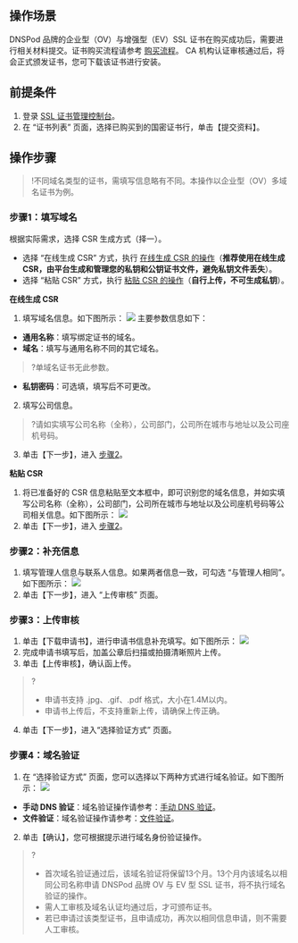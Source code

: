 ## 操作场景
DNSPod 品牌的企业型（OV）与增强型（EV）SSL 证书在购买成功后，需要进行相关材料提交。证书购买流程请参考 [购买流程](https://cloud.tencent.com/document/product/400/47285)。
CA 机构认证审核通过后，将会正式颁发证书，您可下载该证书进行安装。

## 前提条件
1. 登录 [SSL 证书管理控制台](https://console.cloud.tencent.com/ssl)。
2. 在 “证书列表” 页面，选择已购买到的国密证书行，单击【提交资料】。

## 操作步骤
>!不同域名类型的证书，需填写信息略有不同。本操作以企业型（OV）多域名证书为例。
>
### 步骤1：填写域名
根据实际需求，选择 CSR 生成方式（择一）。
- 选择 “在线生成 CSR” 方式，执行 [在线生成 CSR 的操作](#csr1)（**推荐使用在线生成 CSR，由平台生成和管理您的私钥和公钥证书文件，避免私钥文件丢失**）。
- 选择 “粘贴 CSR” 方式，执行 [粘贴 CSR 的操作](#csr2)（**自行上传，不可生成私钥**）。

**在线生成 CSR**<span id="csr1"></span>
1. 填写域名信息。如下图所示：
![](https://main.qcloudimg.com/raw/34439fafeecc5a6516ef7030dfd0af61.png)
主要参数信息如下：
 - **通用名称**：填写绑定证书的域名。
 - **域名**：填写与通用名称不同的其它域名。
>?单域名证书无此参数。
 - **私钥密码**：可选填，填写后不可更改。
2. 填写公司信息。
>?请如实填写公司名称（全称），公司部门，公司所在城市与地址以及公司座机号码。
>
3. 单击【下一步】，进入 [步骤2](#message)。

**粘贴 CSR**<span id="csr2"></span>
1. 将已准备好的 CSR 信息粘贴至文本框中，即可识别您的域名信息，并如实填写公司名称（全称），公司部门，公司所在城市与地址以及公司座机号码等公司相关信息。如下图所示：
![](https://main.qcloudimg.com/raw/36a78d133a9d3c8f179191f253f50d7d.png)
2. 单击【下一步】，进入 [步骤2](#message)。

<span id="message"></span>
### 步骤2：补充信息
1. 填写管理人信息与联系人信息。如果两者信息一致，可勾选 “与管理人相同”。如下图所示：
![](https://main.qcloudimg.com/raw/3a0b004464934e2693890fb35edf680e.png)
2. 单击【下一步】，进入 “上传审核” 页面。

### 步骤3：上传审核
1. 单击【下载申请书】，进行申请书信息补充填写。如下图所示：
![](https://main.qcloudimg.com/raw/4ecf257306e1acf043d60243da3da322.png)
2. 完成申请书填写后，加盖公章后扫描或拍摄清晰照片上传。
3. 单击【上传审核】，确认函上传。
>?
> - 申请书支持 .jpg、.gif、.pdf 格式，大小在1.4M以内。
> - 申请书上传后，不支持重新上传，请确保上传正确。
> 
4. 单击【下一步】，进入“选择验证方式” 页面。

### 步骤4：域名验证
1. 在 “选择验证方式” 页面，您可以选择以下两种方式进行域名验证。如下图所示：
![](https://main.qcloudimg.com/raw/575d43fdd65ef1a3e16d5362bcf6e489.png)
 - **手动 DNS 验证**：域名验证操作请参考：[手动 DNS 验证](https://cloud.tencent.com/document/product/400/4142#.E6.89.8B.E5.8A.A8-dns-.E9.AA.8C.E8.AF.81)。
 - **文件验证**：域名验证操作请参考：[文件验证](https://cloud.tencent.com/document/product/400/4142#.E6.96.87.E4.BB.B6.E9.AA.8C.E8.AF.81)。
2. 单击【确认】，您可根据提示进行域名身份验证操作。

>?
>- 首次域名验证通过后，该域名验证将保留13个月。13个月内该域名以相同公司名称申请 DNSPod 品牌 OV 与 EV 型 SSL 证书，将不执行域名验证的操作。
>- 需人工审核及域名认证均通过后，才可颁布证书。
>- 若已申请过该类型证书，且申请成功，再次以相同信息申请，则不需要人工审核。



